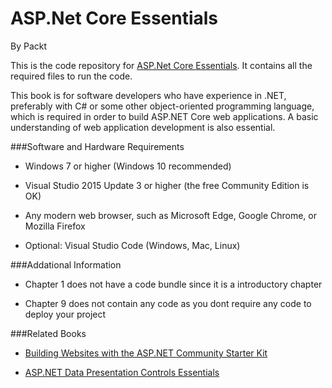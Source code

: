# ASP.Net Core Essentials

By Packt



This is the code repository for [ASP.Net Core Essentials](https://www.packtpub.com/web-development/aspnet-core-essentials?utm_source=github&utm_medium=repository&utm_campaign=9781785889158). It contains all the required files to run the code.



This book is for software developers who have experience in .NET, preferably with C# or
some other object-oriented programming language, which is required in order to build
ASP.NET Core web applications. A basic understanding of web application development is
also essential.




###Software and Hardware Requirements



* Windows 7 or higher (Windows 10 recommended)

* Visual Studio 2015 Update 3 or higher (the free Community Edition is OK)

* Any modern web browser, such as Microsoft Edge, Google Chrome, or Mozilla Firefox

* Optional: Visual Studio Code (Windows, Mac, Linux)

###Addational Information

* Chapter 1 does not have a code bundle since it is a introductory chapter

* Chapter 9 does not contain any code as you dont require any code to deploy your project




###Related Books



* [Building Websites with the ASP.NET Community Starter Kit](https://www.packtpub.com/web-development/building-websites-aspnet-community-starter-kit?utm_source=github&utm_medium=repository&utm_campaign=9781904811008)



* [ASP.NET Data Presentation Controls Essentials](https://www.packtpub.com/web-development/aspnet-data-presentation-controls-essentials?utm_source=github&utm_medium=repository&utm_campaign=9781847193957)
